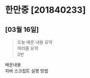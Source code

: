 # 한만중 [201840233]

## [03월 16일]
> 오늘 배운 내용 요약  <br />
> 여러줄 요약<br>
> 3번

배운내용<br>
자바 스크립트 실행 방법
<table>
</table>
